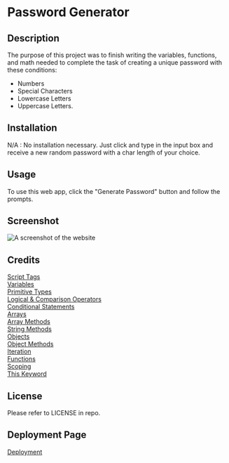 # Password Generator

## Description
The purpose of this project was to finish writing the variables, functions, and math needed to complete the task of creating a unique password with these conditions:
- Numbers
- Special Characters
- Lowercase Letters
- Uppercase Letters.


## Installation
N/A : No installation necessary. Just click and type in the input box and receive a new random password with a char length of your choice.

## Usage
To use this web app, click the "Generate Password" button and follow the prompts.

## Screenshot
![A screenshot of the website](./assets/img/03-javascript-homework-demo.png)

## Credits
[Script Tags](https://developer.mozilla.org/en-US/docs/Web/HTML/Element/script)
<br>
[Variables](https://developer.mozilla.org/en-US/docs/Web/JavaScript/Reference/Statements/var)
<br>
[Primitive Types](https://developer.mozilla.org/en-US/docs/Glossary/Primitive)
<br>
[Logical & Comparison Operators](https://developer.mozilla.org/en-US/docs/Web/JavaScript/Guide/Expressions_and_Operators)
<br>
[Conditional Statements](https://developer.mozilla.org/en-US/docs/Web/JavaScript/Reference/Statements/if...else)
<br>
[Arrays](https://developer.mozilla.org/en-US/docs/Web/JavaScript/Reference/Global_Objects/Array)
<br>
[Array Methods](https://developer.mozilla.org/en-US/docs/Web/JavaScript/Reference/Global_Objects/Array#instance_methods)
<br>
[String Methods](https://developer.mozilla.org/en-US/docs/Web/JavaScript/Reference/Global_Objects/String#instance_methods)
<br>
[Objects](https://developer.mozilla.org/en-US/docs/Web/JavaScript/Reference/Global_Objects/Object)
<br>
[Object Methods](https://developer.mozilla.org/en-US/docs/Web/JavaScript/Guide/Working_with_Objects#defining_methods)
<br>
[Iteration](https://developer.mozilla.org/en-US/docs/Web/JavaScript/Guide/Loops_and_iteration)
<br>
[Functions](https://developer.mozilla.org/en-US/docs/Web/JavaScript/Guide/Functions)
<br>
[Scoping](https://developer.mozilla.org/en-US/docs/Web/JavaScript/Guide/Grammar_and_types#variable_scope)
<br>
[This Keyword](https://developer.mozilla.org/en-US/docs/Web/JavaScript/Reference/Operators/this)
<br>

## License
Please refer to LICENSE in repo.

## Deployment Page
[Deployment](https://davidmichaelmackey.github.io/password-generator/)
